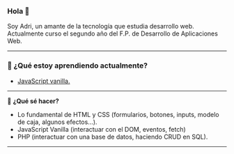 ### Hola 👋

Soy Adri, un amante de la tecnología que estudia desarrollo web.
Actualmente curso el segundo año del F.P. de Desarrollo de Aplicaciones Web.

<hr>

 <h3>📖 ¿Qué estoy aprendiendo actualmente?</h3>
<ul>
  <li>
    <a href="https://www.udemy.com/master-en-javascript-aprender-js-jquery-angular-nodejs-y-mas/?">JavaScript vanilla.</a>
  </li>
</ul>

<hr>

📌 <strong>¿Qué sé hacer?</strong>
<ul>
  <li>
    Lo fundamental de HTML y CSS (formularios, botones, inputs, modelo de caja, algunos efectos...).
  </li>
    <li>
      JavaScript Vanilla (interactuar con el DOM, eventos, fetch)
  </li>
  <li>
    PHP (interactuar con una base de datos, haciendo CRUD en SQL).
  </li>
</ul>

<hr>
